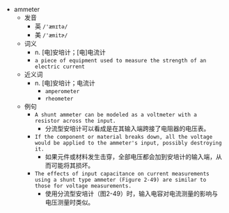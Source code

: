 - ammeter
  - 发音
    - 英 `/'æmɪtə/`
    - 美 `/'æmitɚ/`
  - 词义
    - n. [电]安培计；[电]电流计
    - `a piece of equipment used to measure the strength of an electric current`
  - 近义词
    - n. [电]安培计；电流计
      - `amperometer`
      - `rheometer`
  - 例句
    - `A shunt ammeter can be modeled as a voltmeter with a resistor across the input.`
      - 分流型安培计可以看成是在其输入端跨接了电阻器的电压表。
    - `If the component or material breaks down, all the voltage would be applied to the ammeter's input, possibly destroying it.`
      - 如果元件或材料发生击穿，全部电压都会加到安培计的输入端，从而可能将其损坏。
    - `The effects of input capacitance on current measurements using a shunt type ammeter (Figure 2-49) are similar to those for voltage measurements.`
      - 使用分流型安培计（图2-49）时，输入电容对电流测量的影响与电压测量时类似。

